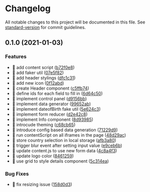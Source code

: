 # Changelog

All notable changes to this project will be documented in this file. See [standard-version](https://github.com/conventional-changelog/standard-version) for commit guidelines.

## 0.1.0 (2021-01-03)

### Features

- 🎸 add content script ([b72f0e8](https://github.com/umutcanbolat/autofillr/commit/b72f0e8bc8b28da8a512cbc4d2beb261d758004d))
- 🎸 add faker util ([07e5f82](https://github.com/umutcanbolat/autofillr/commit/07e5f82513b9693e999563af319a016521a8259f))
- 🎸 add header stylings ([dfc1c31](https://github.com/umutcanbolat/autofillr/commit/dfc1c31bf441caf2cb23b894f3e3132f50978989))
- 🎸 add new icon ([0f12abd](https://github.com/umutcanbolat/autofillr/commit/0f12abdf234d27e0779567f5a635959b64eada39))
- 🎸 create Header component ([c5ffb74](https://github.com/umutcanbolat/autofillr/commit/c5ffb74e801be0387a7b0697bf50df000067b5ec))
- 🎸 define ids for each field to fill in ([6d64c50](https://github.com/umutcanbolat/autofillr/commit/6d64c50e5ac9fa21f93886cadce432123d615739))
- 🎸 implement control panel ([d9156bb](https://github.com/umutcanbolat/autofillr/commit/d9156bb73395e51b684ba7dd712382444e9f0cde))
- 🎸 implement data generator ([99652ab](https://github.com/umutcanbolat/autofillr/commit/99652ab1a950359d7142ff57cf4acc4b0070ca24))
- 🎸 implement dateofBirth fake util ([5e624c3](https://github.com/umutcanbolat/autofillr/commit/5e624c3e5abae43a875701967e1036997bba72be))
- 🎸 implement form reducer ([d2e42c8](https://github.com/umutcanbolat/autofillr/commit/d2e42c86c34ff25000e2608eb37ef796344434e8))
- 🎸 implement Info component ([8d93985](https://github.com/umutcanbolat/autofillr/commit/8d9398562ce29784c5fb577449a4d92c6d17227d))
- 🎸 introcude theming ([c68cb65](https://github.com/umutcanbolat/autofillr/commit/c68cb657b73049a2ef755a72b1d9d301ee50189b))
- 🎸 introduce config based data generation ([71229d9](https://github.com/umutcanbolat/autofillr/commit/71229d9c5b73b325d6bfb4ad7663eada24cb3766))
- 🎸 run contentScript on all iframes in the page ([48d29ac](https://github.com/umutcanbolat/autofillr/commit/48d29ac51d140c07d4e37b6ad8fc923d4ddaa20e))
- 🎸 store country selection in local storage ([afb3a80](https://github.com/umutcanbolat/autofillr/commit/afb3a80ff926b0d53631ec696c8514321107515f))
- 🎸 trigger blur event after setting input value ([e9ceb6b](https://github.com/umutcanbolat/autofillr/commit/e9ceb6b67f79d0edd0c02fce07cd920ce3ceac89))
- 🎸 update content.js to use new form data ([4c8a4f3](https://github.com/umutcanbolat/autofillr/commit/4c8a4f37f7e406449a02a3bfcc3e8122de22ad37))
- 🎸 update logo color ([8461259](https://github.com/umutcanbolat/autofillr/commit/8461259099e6de1d32674ca81331df4c6b4a9da8))
- 🎸 use grid to style details component ([5c314ea](https://github.com/umutcanbolat/autofillr/commit/5c314ea4a75a6546a95b6cd9747096c4e4496f45))

### Bug Fixes

- 🐛 fix resizing issue ([158d0d3](https://github.com/umutcanbolat/autofillr/commit/158d0d3bfb426301a8dff57a54595c14c0001552))
